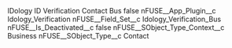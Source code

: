 <?xml version="1.0" encoding="UTF-8"?>
<CustomMetadata xmlns="http://soap.sforce.com/2006/04/metadata" xmlns:xsi="http://www.w3.org/2001/XMLSchema-instance" xmlns:xsd="http://www.w3.org/2001/XMLSchema">
    <label>IDology ID Verification Contact Bus</label>
    <protected>false</protected>
    <values>
        <field>nFUSE__App_Plugin__c</field>
        <value xsi:type="xsd:string">Idology_Verification</value>
    </values>
    <values>
        <field>nFUSE__Field_Set__c</field>
        <value xsi:type="xsd:string">Idology_Verification_Bus</value>
    </values>
    <values>
        <field>nFUSE__Is_Deactivated__c</field>
        <value xsi:type="xsd:boolean">false</value>
    </values>
    <values>
        <field>nFUSE__SObject_Type_Context__c</field>
        <value xsi:type="xsd:string">Business</value>
    </values>
    <values>
        <field>nFUSE__SObject_Type__c</field>
        <value xsi:type="xsd:string">Contact</value>
    </values>
</CustomMetadata>
